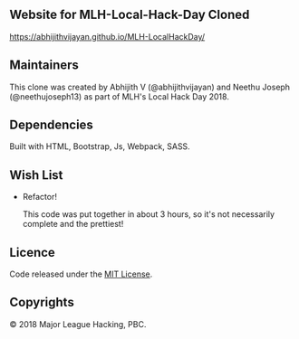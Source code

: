 
## Website for MLH-Local-Hack-Day Cloned

https://abhijithvijayan.github.io/MLH-LocalHackDay/

## Maintainers

This clone was created by Abhijith V (@abhijithvijayan) and Neethu Joseph (@neethujoseph13) as part of MLH's Local Hack Day 2018.

## Dependencies

Built with HTML, Bootstrap, Js, Webpack, SASS.

## Wish List

- Refactor!

    This code was put together in about 3 hours, so it's not necessarily complete and the prettiest! 

## Licence
Code released under the [MIT License](LICENSE.md).

## Copyrights

© 2018 Major League Hacking, PBC.